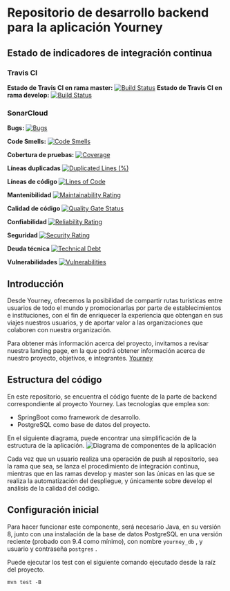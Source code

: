# Repositorio de desarrollo backend para la aplicación Yourney
## Estado de indicadores de integración continua
### Travis CI
 **Estado de Travis CI en rama master:** [![Build Status](https://travis-ci.org/ispp-yourney/yourney-backend.svg?branch=master)](https://travis-ci.org/ispp-yourney/yourney-backend)
 **Estado de Travis CI en rama develop:** [![Build Status](https://travis-ci.org/ispp-yourney/yourney-backend.svg?branch=develop)](https://travis-ci.org/ispp-yourney/yourney-backend)

### SonarCloud
**Bugs:** [![Bugs](https://sonarcloud.io/api/project_badges/measure?project=ispp-yourney_yourney-backend&metric=bugs)](https://sonarcloud.io/dashboard?id=ispp-yourney_yourney-backend)

**Code Smells:** [![Code Smells](https://sonarcloud.io/api/project_badges/measure?project=ispp-yourney_yourney-backend&metric=code_smells)](https://sonarcloud.io/dashboard?id=ispp-yourney_yourney-backend)

**Cobertura de pruebas:** [![Coverage](https://sonarcloud.io/api/project_badges/measure?project=ispp-yourney_yourney-backend&metric=coverage)](https://sonarcloud.io/dashboard?id=ispp-yourney_yourney-backend)

**Líneas duplicadas** [![Duplicated Lines (%)](https://sonarcloud.io/api/project_badges/measure?project=ispp-yourney_yourney-backend&metric=duplicated_lines_density)](https://sonarcloud.io/dashboard?id=ispp-yourney_yourney-backend)

**Líneas de código** [![Lines of Code](https://sonarcloud.io/api/project_badges/measure?project=ispp-yourney_yourney-backend&metric=ncloc)](https://sonarcloud.io/dashboard?id=ispp-yourney_yourney-backend)

**Mantenibilidad** [![Maintainability Rating](https://sonarcloud.io/api/project_badges/measure?project=ispp-yourney_yourney-backend&metric=sqale_rating)](https://sonarcloud.io/dashboard?id=ispp-yourney_yourney-backend)

**Calidad de código** [![Quality Gate Status](https://sonarcloud.io/api/project_badges/measure?project=ispp-yourney_yourney-backend&metric=alert_status)](https://sonarcloud.io/dashboard?id=ispp-yourney_yourney-backend)

**Confiabilidad** [![Reliability Rating](https://sonarcloud.io/api/project_badges/measure?project=ispp-yourney_yourney-backend&metric=reliability_rating)](https://sonarcloud.io/dashboard?id=ispp-yourney_yourney-backend)

**Seguridad** [![Security Rating](https://sonarcloud.io/api/project_badges/measure?project=ispp-yourney_yourney-backend&metric=security_rating)](https://sonarcloud.io/dashboard?id=ispp-yourney_yourney-backend)

**Deuda técnica** [![Technical Debt](https://sonarcloud.io/api/project_badges/measure?project=ispp-yourney_yourney-backend&metric=sqale_index)](https://sonarcloud.io/dashboard?id=ispp-yourney_yourney-backend)

**Vulnerabilidades** [![Vulnerabilities](https://sonarcloud.io/api/project_badges/measure?project=ispp-yourney_yourney-backend&metric=vulnerabilities)](https://sonarcloud.io/dashboard?id=ispp-yourney_yourney-backend)

## Introducción
Desde Yourney, ofrecemos   la   posibilidad   de   compartir   rutas   turísticas   entre   usuarios   de   todo   el   mundo   y promocionarlas por parte de establecimientos e instituciones, con el fin de enriquecer la experiencia que obtengan en sus viajes nuestros usuarios, y de aportar valor a las organizaciones que colaboren con nuestra organización.

Para obtener más información acerca del proyecto, invitamos a revisar nuestra landing page, en la que podrá obtener información acerca de nuestro proyecto, objetivos, e integrantes. [Yourney](ispp-yourney.github.io)

## Estructura del código
En este repositorio, se encuentra el código fuente de la parte de backend correspondiente al proyecto Yourney. 
Las tecnologías que emplea son:

* SpringBoot como framework de desarrollo.
* PostgreSQL como base de datos del proyecto.

En el siguiente diagrama, puede encontrar una simplificación de la estructura de la aplicación.
![Diagrama de componentes de la aplicación](https://user-images.githubusercontent.com/55277082/111430780-26c09280-86fb-11eb-8611-aa4cb67376ad.PNG)

Cada vez que un usuario realiza una operación de push al repositorio, sea la rama que sea, se lanza el procedimiento de integración continua, mientras que en las ramas develop y master son las únicas en las que se realiza la automatización del despliegue, y únicamente sobre develop el análisis de la calidad del código.

## Configuración inicial
Para hacer funcionar este componente, será necesario Java, en su versión 8, junto con una instalación de la base de datos PostgreSQL en una versión reciente (probado con 9.4 como mínimo), con nombre ```yourney_db``` , y usuario y contraseña ```postgres``` . 

Puede ejecutar los test con el siguiente comando ejecutado desde la raíz del proyecto.
```
mvn test -B
```
